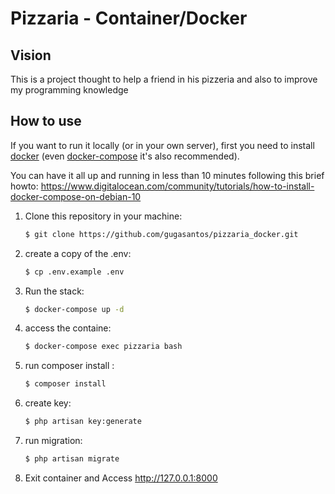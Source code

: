 # Pizzaria - Container/Docker

## Vision

This is a project thought to help a friend in his pizzeria and also to improve my programming knowledge

## How to use

If you want to run it locally (or in your own server), first you need to install
[docker](https://docs.docker.com/get-docker/) (even [docker-compose](https://docs.docker.com/compose/install/) it's also recommended).

You can have it all up and running in less than 10 minutes following this brief howto:
https://www.digitalocean.com/community/tutorials/how-to-install-docker-compose-on-debian-10

1. Clone this repository in your machine:

    ```bash
    $ git clone https://github.com/gugasantos/pizzaria_docker.git
    ```

2. create a copy of the .env:
    ```bash
    $ cp .env.example .env
    ```
3. Run the stack:
    ```bash
    $ docker-compose up -d
    ```

4. access the containe:

    ```bash
    $ docker-compose exec pizzaria bash
    ```
5. run composer install :

    ```bash
    $ composer install
    ```
6. create key:

    ```bash
    $ php artisan key:generate
    ```
7. run migration:

    ```bash
    $ php artisan migrate
    ```

8. Exit container and Access http://127.0.0.1:8000
